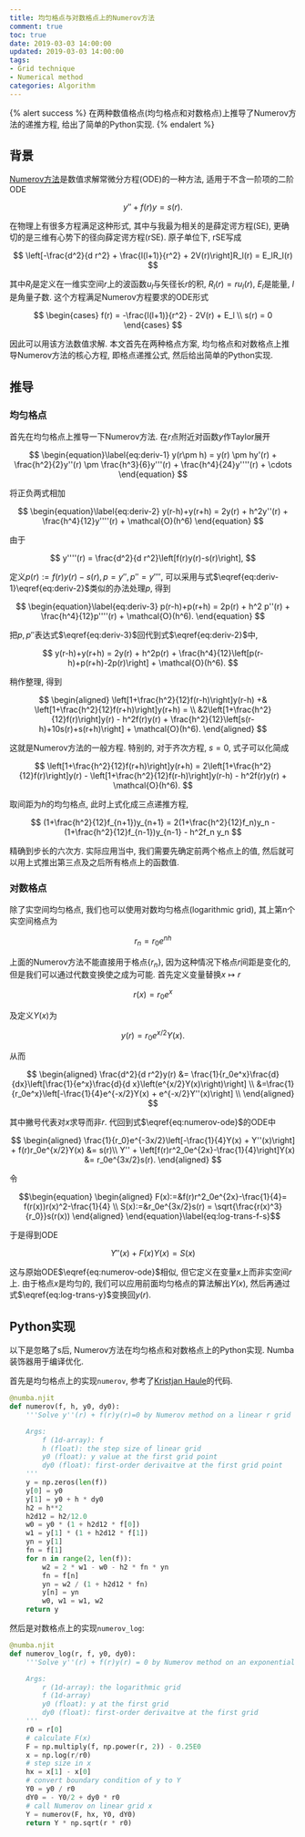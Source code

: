 ```yaml
---
title: 均匀格点与对数格点上的Numerov方法
comment: true
toc: true
date: 2019-03-03 14:00:00
updated: 2019-03-03 14:00:00
tags:
- Grid technique
- Numerical method
categories: Algorithm
---
```


{% alert success %}
在两种数值格点(均匀格点和对数格点)上推导了Numerov方法的递推方程, 给出了简单的Python实现.
{% endalert %}
<!-- more -->

## 背景

[Numerov方法](https://en.wikipedia.org/wiki/Numerov%27s_method)是数值求解常微分方程(ODE)的一种方法, 适用于不含一阶项的二阶ODE

$$\begin{equation}
y'' + f(r)y = s(r).
\end{equation}\label{eq:numerov-ode}
$$

在物理上有很多方程满足这种形式, 其中与我最为相关的是薛定谔方程(SE), 更确切的是三维有心势下的径向薛定谔方程(rSE). 原子单位下, rSE写成

$$
\left[-\frac{d^2}{d r^2} + \frac{l(l+1)}{r^2} + 2V(r)\right]R_l(r) = E_lR_l(r)
$$

其中$R_l$是定义在一维实空间$r$上的波函数$u_l$与矢径长$r$的积, $R_l(r)=ru_l(r)$, $E_l$是能量, $l$是角量子数. 这个方程满足Numerov方程要求的ODE形式

$$
\begin{cases}
f(r) = -\frac{l(l+1)}{r^2} - 2V(r) + E_l \\
s(r) = 0
\end{cases}
$$

因此可以用该方法数值求解. 本文首先在两种格点方案, 均匀格点和对数格点上推导Numerov方法的核心方程, 即格点递推公式, 然后给出简单的Python实现.

## 推导

### 均匀格点

首先在均匀格点上推导一下Numerov方法. 在$r$点附近对函数$y$作Taylor展开

$$
\begin{equation}\label{eq:deriv-1}
y(r\pm h) = y(r) \pm hy'(r) + \frac{h^2}{2}y''(r) \pm \frac{h^3}{6}y'''(r) + \frac{h^4}{24}y''''(r) + \cdots
\end{equation}
$$

将正负两式相加

$$
\begin{equation}\label{eq:deriv-2}
y(r-h)+y(r+h) = 2y(r) + h^2y''(r) + \frac{h^4}{12}y''''(r) + \mathcal{O}(h^6)
\end{equation}
$$

由于

$$
y''''(r) = \frac{d^2}{d r^2}\left[f(r)y(r)-s(r)\right],
$$

定义$p(r):=f(r)y(r)-s(r), p=y'', p''=y''''$, 可以采用与式$\eqref{eq:deriv-1}\eqref{eq:deriv-2}$类似的办法处理$p$, 得到

$$
\begin{equation}\label{eq:deriv-3}
p(r-h)+p(r+h) = 2p(r) + h^2 p''(r) + \frac{h^4}{12}p''''(r) + \mathcal{O}(h^6).
\end{equation}
$$

把$p, p''$表达式$\eqref{eq:deriv-3}$回代到式$\eqref{eq:deriv-2}$中,

$$
y(r-h)+y(r+h) = 2y(r) + h^2p(r) + \frac{h^4}{12}\left[p(r-h)+p(r+h)-2p(r)\right] + \mathcal{O}(h^6).
$$

稍作整理, 得到

$$
\begin{aligned}
\left[1+\frac{h^2}{12}f(r-h)\right]y(r-h) +& \left[1+\frac{h^2}{12}f(r+h)\right]y(r+h) = \\
&2\left[1+\frac{h^2}{12}f(r)\right]y(r) - h^2f(r)y(r) + \frac{h^2}{12}\left[s(r-h)+10s(r)+s(r+h)\right] + \mathcal{O}(h^6).
\end{aligned}
$$

这就是Numerov方法的一般方程. 特别的, 对于齐次方程, $s=0$, 式子可以化简成

$$
\left[1+\frac{h^2}{12}f(r+h)\right]y(r+h) = 2\left[1+\frac{h^2}{12}f(r)\right]y(r) - \left[1+\frac{h^2}{12}f(r-h)\right]y(r-h) - h^2f(r)y(r) + \mathcal{O}(h^6).
$$

取间距为$h$的均匀格点, 此时上式化成三点递推方程,

$$
(1+\frac{h^2}{12}f_{n+1})y_{n+1} = 2(1+\frac{h^2}{12}f_n)y_n - (1+\frac{h^2}{12}f_{n-1})y_{n-1} - h^2f_n y_n
$$

精确到步长的六次方. 实际应用当中, 我们需要先确定前两个格点上的值, 然后就可以用上式推出第三点及之后所有格点上的函数值.

### 对数格点

除了实空间均匀格点, 我们也可以使用对数均匀格点(logarithmic grid), 其上第n个实空间格点为

$$
r_n = r_0 e^{nh}
$$

上面的Numerov方法不能直接用于格点$\{r_n\}$, 因为这种情况下格点$r$间距是变化的, 但是我们可以通过代数变换使之成为可能. 首先定义变量替换$x\mapsto r$

$$
r(x) = r_0e^x
$$

及定义$Y(x)$为

$$\begin{equation}
y(r) = r_0e^{x/2}Y(x).
\end{equation}\label{eq:log-trans-y}$$

从而

$$
\begin{aligned}
\frac{d^2}{d r^2}y(r) &= \frac{1}{r_0e^x}\frac{d}{dx}\left[\frac{1}{e^x}\frac{d}{d x}\left(e^{x/2}Y(x)\right)\right] \\
&=\frac{1}{r_0e^x}\left[-\frac{1}{4}e^{-x/2}Y(x) + e^{-x/2}Y''(x)\right] \\
\end{aligned}
$$

其中撇号代表对$x$求导而非$r$. 代回到式$\eqref{eq:numerov-ode}$的ODE中

$$
\begin{aligned}
\frac{1}{r_0}e^{-3x/2}\left[-\frac{1}{4}Y(x) + Y''(x)\right] + f(r)r_0e^{x/2}Y(x) &= s(r)\\
Y'' + \left[f(r)r^2_0e^{2x}-\frac{1}{4}\right]Y(x) &= r_0e^{3x/2}s(r).
\end{aligned}
$$

令

$$\begin{equation}
\begin{aligned}
F(x):=&f(r)r^2_0e^{2x}-\frac{1}{4}= f(r(x))r(x)^2-\frac{1}{4} \\
S(x):=&r_0e^{3x/2}s(r) = \sqrt{\frac{r(x)^3}{r_0}}s(r(x))
\end{aligned}
\end{equation}\label{eq:log-trans-f-s}$$

于是得到ODE

$$
Y''(x) + F(x)Y(x) = S(x)
$$

这与原始ODE$\eqref{eq:numerov-ode}$相似, 但它定义在变量$x$上而非实空间$r$上. 由于格点$x$是均匀的, 我们可以应用前面均匀格点的算法解出$Y(x)$, 然后再通过式$\eqref{eq:log-trans-y}$变换回$y(r)$.

## Python实现

以下是忽略了s后, Numerov方法在均匀格点和对数格点上的Python实现. Numba装饰器用于编译优化.

首先是均匀格点上的实现`numerov`, 参考了[Kristjan Haule](https://www.physics.rutgers.edu/grad/509/src_prog/hmw/Hydrogen.html)的代码.

```python
@numba.njit
def numerov(f, h, y0, dy0):
    '''Solve y''(r) + f(r)y(r)=0 by Numerov method on a linear r grid

    Args:
        f (1d-array): f
        h (float): the step size of linear grid
        y0 (float): y value at the first grid point
        dy0 (float): first-order derivaitve at the first grid point
    '''
    y = np.zeros(len(f))
    y[0] = y0
    y[1] = y0 + h * dy0
    h2 = h**2
    h2d12 = h2/12.0
    w0 = y0 * (1 + h2d12 * f[0])
    w1 = y[1] * (1 + h2d12 * f[1])
    yn = y[1]
    fn = f[1]
    for n in range(2, len(f)):
        w2 = 2 * w1 - w0 - h2 * fn * yn
        fn = f[n]
        yn = w2 / (1 + h2d12 * fn)
        y[n] = yn
        w0, w1 = w1, w2
    return y
```

然后是对数格点上的实现`numerov_log`:

```python
@numba.njit
def numerov_log(r, f, y0, dy0):
    '''Solve y''(r) + f(r)y(r) = 0 by Numerov method on an exponential r grid

    Args:
        r (1d-array): the logarithmic grid
        f (1d-array)
        y0 (float): y at the first grid
        dy0 (float): first-order derivaitve at the first grid
    '''
    r0 = r[0]
    # calculate F(x)
    F = np.multiply(f, np.power(r, 2)) - 0.25E0
    x = np.log(r/r0)
    # step size in x
    hx = x[1] - x[0]
    # convert boundary condition of y to Y
    Y0 = y0 / r0
    dY0 = - Y0/2 + dy0 * r0
    # call Numerov on linear grid x
    Y = numerov(F, hx, Y0, dY0)
    return Y * np.sqrt(r * r0)
```

